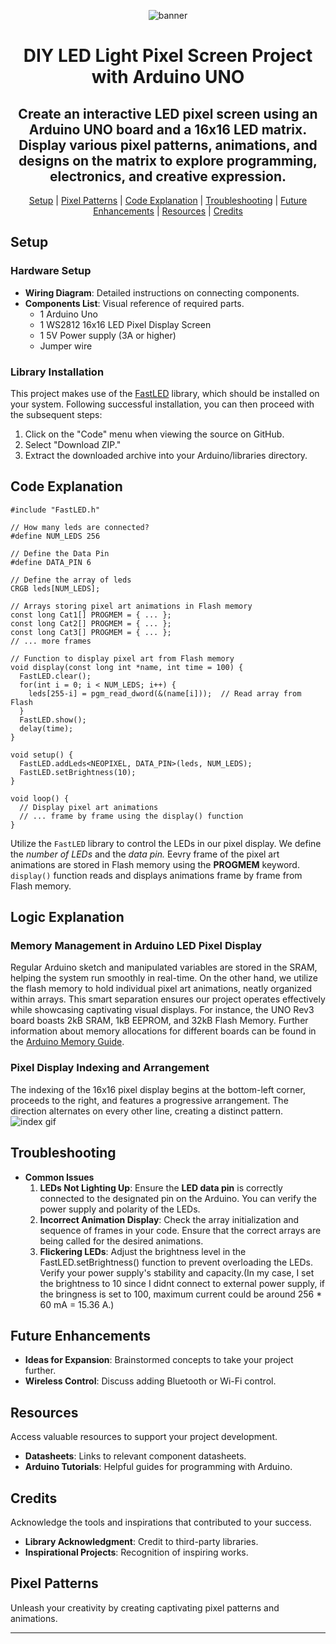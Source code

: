 <div align="center">
  
![banner](https://github.com/jc2003-2003/DIY-LED-Light-Pixel-Screen-Project-with-Arduino-UNO/blob/b717bb86890d8e15c4329258d67b423ad19142bb/LED%20Light%20Pixel%20Screen%20Project%20Banner.png)
  
# DIY LED Light Pixel Screen Project with Arduino UNO

## Create an interactive LED pixel screen using an Arduino UNO board and a 16x16 LED matrix. Display various pixel patterns, animations, and designs on the matrix to explore programming, electronics, and creative expression.

[Setup](README.md#setup) | [Pixel Patterns](README.md#pixel-patterns) | [Code Explanation](README.md#code-explanation) | [Troubleshooting](README.md#troubleshooting) | [Future Enhancements](README.md#future-enhancements) | [Resources](README.md#resources) | [Credits](README.md#credits)
</div>

## Setup
### Hardware Setup
- **Wiring Diagram**: Detailed instructions on connecting components.
- **Components List**: Visual reference of required parts.
    - 1 Arduino Uno
    - 1 WS2812 16x16 LED Pixel Display Screen
    - 1 5V Power supply (3A or higher)
    - Jumper wire

### Library Installation
This project makes use of the [FastLED](https://github.com/FastLED/FastLED) library, which should be installed on your system. Following successful installation, you can then proceed with the subsequent steps:

1. Click on the "Code" menu when viewing the source on GitHub.
2. Select "Download ZIP."
3. Extract the downloaded archive into your Arduino/libraries directory.

## Code Explanation

```#include <avr/pgmspace.h>
#include "FastLED.h"

// How many leds are connected?
#define NUM_LEDS 256

// Define the Data Pin
#define DATA_PIN 6

// Define the array of leds
CRGB leds[NUM_LEDS];

// Arrays storing pixel art animations in Flash memory
const long Cat1[] PROGMEM = { ... };
const long Cat2[] PROGMEM = { ... };
const long Cat3[] PROGMEM = { ... };
// ... more frames

// Function to display pixel art from Flash memory
void display(const long int *name, int time = 100) {
  FastLED.clear();
  for(int i = 0; i < NUM_LEDS; i++) {
    leds[255-i] = pgm_read_dword(&(name[i]));  // Read array from Flash
  }
  FastLED.show();
  delay(time);
}

void setup() { 
  FastLED.addLeds<NEOPIXEL, DATA_PIN>(leds, NUM_LEDS);
  FastLED.setBrightness(10);
}

void loop() { 
  // Display pixel art animations
  // ... frame by frame using the display() function
}
```
Utilize the `FastLED` library to control the LEDs in our pixel display. We define the *number of LEDs* and the *data pin.*
Eevry frame of the pixel art animations are stored in Flash memory using the **PROGMEM** keyword.
`display()` function reads and displays animations frame by frame from Flash memory.

## Logic Explanation
### Memory Management in Arduino LED Pixel Display
Regular Arduino sketch and manipulated variables are stored in the SRAM, helping the system run smoothly in real-time. On the other hand, we utilize the flash memory to hold individual pixel art animations, neatly organized within arrays. This smart separation ensures our project operates effectively while showcasing captivating visual displays.
For instance, the UNO Rev3 board boasts 2kB SRAM, 1kB EEPROM, and 32kB Flash Memory. Further information about memory allocations for different boards can be found in the [Arduino Memory Guide](https://docs.arduino.cc/learn/programming/memory-guide).

### Pixel Display Indexing and Arrangement
The indexing of the 16x16 pixel display begins at the bottom-left corner, proceeds to the right, and features a progressive arrangement. The direction alternates on every other line, creating a distinct pattern.
![index gif](https://github.com/jc2003-2003/DIY-LED-Light-Pixel-Screen-Project-with-Arduino-UNO/blob/e347efadc4374e69826a504cd54a358f6a08cd49/16x16%20LED%20light%20index%20position.gif)

## Troubleshooting
- **Common Issues**
    1. **LEDs Not Lighting Up**: Ensure the **LED data pin** is correctly connected to the designated pin on the Arduino. You can verify the power supply and polarity of the LEDs.
    2. **Incorrect Animation Display**: Check the array initialization and sequence of frames in your code. Ensure that the correct arrays are being called for the desired animations.
    3. **Flickering LEDs**: Adjust the brightness level in the FastLED.setBrightness() function to prevent overloading the LEDs. Verify your power supply's stability and capacity.(In my case, I set the brightness to 10 since I didnt connect to external power supply, if the bringness is set to 100, maximum current  could be around 256 * 60 mA = 15.36 A.)

## Future Enhancements

- **Ideas for Expansion**: Brainstormed concepts to take your project further.
- **Wireless Control**: Discuss adding Bluetooth or Wi-Fi control.

## Resources
Access valuable resources to support your project development.

- **Datasheets**: Links to relevant component datasheets.
- **Arduino Tutorials**: Helpful guides for programming with Arduino.

## Credits
Acknowledge the tools and inspirations that contributed to your success.

- **Library Acknowledgment**: Credit to third-party libraries.
- **Inspirational Projects**: Recognition of inspiring works.

## Pixel Patterns
Unleash your creativity by creating captivating pixel patterns and animations.

---
